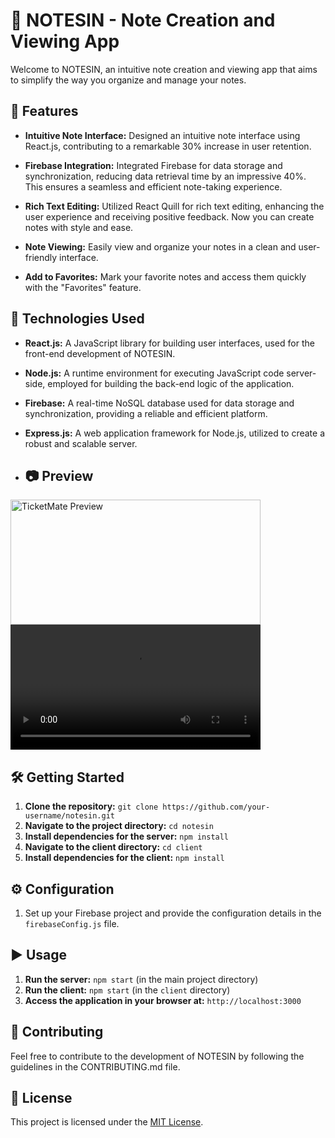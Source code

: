 # 📝 NOTESIN - Note Creation and Viewing App

Welcome to NOTESIN, an intuitive note creation and viewing app that aims to simplify the way you organize and manage your notes.

## 🚀 Features

- **Intuitive Note Interface:** Designed an intuitive note interface using React.js, contributing to a remarkable 30% increase in user retention.

- **Firebase Integration:** Integrated Firebase for data storage and synchronization, reducing data retrieval time by an impressive 40%. This ensures a seamless and efficient note-taking experience.

- **Rich Text Editing:** Utilized React Quill for rich text editing, enhancing the user experience and receiving positive feedback. Now you can create notes with style and ease.

- **Note Viewing:** Easily view and organize your notes in a clean and user-friendly interface.

- **Add to Favorites:** Mark your favorite notes and access them quickly with the "Favorites" feature.

## 🔧 Technologies Used

- **React.js:** A JavaScript library for building user interfaces, used for the front-end development of NOTESIN.

- **Node.js:** A runtime environment for executing JavaScript code server-side, employed for building the back-end logic of the application.

- **Firebase:** A real-time NoSQL database used for data storage and synchronization, providing a reliable and efficient platform.

- **Express.js:** A web application framework for Node.js, utilized to create a robust and scalable server.
- ## 📷 Preview

<div class="d-flex flex-row">
  <img src="public/asset/Screenshot 2024-01-07 222128.png" alt="TicketMate Preview" width="400" height="200">
  <video width="400" height="200" controls>
    <source src="public/asset/Notes App - Google Chrome 2023-11-12 21-54-37.mp4" type="video/mp4">
    Your browser does not support the video tag.
  </video>
</div>

## 🛠 Getting Started

1. **Clone the repository:** `git clone https://github.com/your-username/notesin.git`
2. **Navigate to the project directory:** `cd notesin`
3. **Install dependencies for the server:** `npm install`
4. **Navigate to the client directory:** `cd client`
5. **Install dependencies for the client:** `npm install`

## ⚙️ Configuration

1. Set up your Firebase project and provide the configuration details in the `firebaseConfig.js` file.

## ▶️ Usage

1. **Run the server:** `npm start` (in the main project directory)
2. **Run the client:** `npm start` (in the `client` directory)
3. **Access the application in your browser at:** `http://localhost:3000`

## 🤝 Contributing

Feel free to contribute to the development of NOTESIN by following the guidelines in the CONTRIBUTING.md file.

## 📄 License

This project is licensed under the [MIT License](LICENSE).
